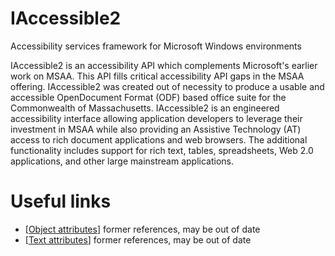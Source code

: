 # IAccessible2
Accessibility services framework for Microsoft Windows environments

IAccessible2 is an accessibility API which complements Microsoft's earlier work on MSAA.
This API fills critical accessibility API gaps in the MSAA offering. IAccessible2 was created out of necessity to
produce a usable and accessible OpenDocument Format (ODF) based office suite for the Commonwealth of Massachusetts.
IAccessible2 is an engineered accessibility interface allowing application developers to leverage their investment
in MSAA while also providing an Assistive Technology (AT) access to rich document applications and web browsers.
The additional functionality includes support for rich text, tables, spreadsheets, Web 2.0 applications, and other
large mainstream applications.

# Useful links
* [[Object attributes](https://wiki.linuxfoundation.org/accessibility/iaccessible2/textattributes)] former references, may be out of date
* [[Text attributes](https://wiki.linuxfoundation.org/accessibility/iaccessible2/textattributes)] former references, may be out of date
